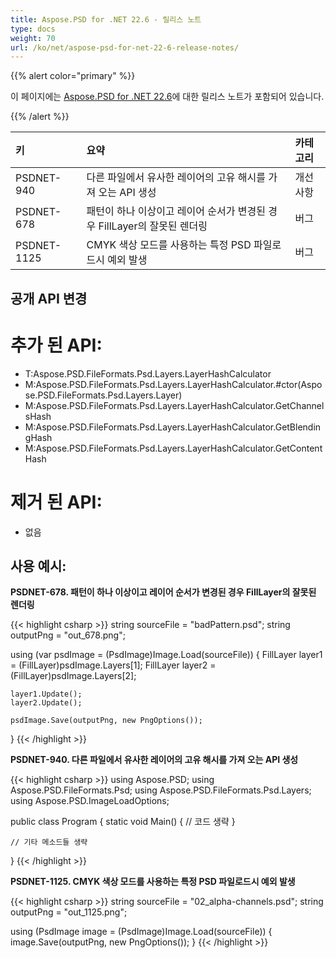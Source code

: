 ```yaml
---
title: Aspose.PSD for .NET 22.6 - 릴리스 노트
type: docs
weight: 70
url: /ko/net/aspose-psd-for-net-22-6-release-notes/
---
```


{{% alert color="primary" %}}

이 페이지에는 [Aspose.PSD for .NET 22.6](https://www.nuget.org/packages/Aspose.PSD/)에 대한 릴리스 노트가 포함되어 있습니다.

{{% /alert %}}

|**키**|**요약**|**카테고리**|
| :- | :- | :- |
|PSDNET-940|다른 파일에서 유사한 레이어의 고유 해시를 가져 오는 API 생성|개선사항|
|PSDNET-678|패턴이 하나 이상이고 레이어 순서가 변경된 경우 FillLayer의 잘못된 렌더링|버그|
|PSDNET-1125|CMYK 색상 모드를 사용하는 특정 PSD 파일로드시 예외 발생|버그|


## **공개 API 변경**
# **추가 된 API:**
- T:Aspose.PSD.FileFormats.Psd.Layers.LayerHashCalculator
- M:Aspose.PSD.FileFormats.Psd.Layers.LayerHashCalculator.#ctor(Aspose.PSD.FileFormats.Psd.Layers.Layer)
- M:Aspose.PSD.FileFormats.Psd.Layers.LayerHashCalculator.GetChannelsHash
- M:Aspose.PSD.FileFormats.Psd.Layers.LayerHashCalculator.GetBlendingHash
- M:Aspose.PSD.FileFormats.Psd.Layers.LayerHashCalculator.GetContentHash


# **제거 된 API:**
- 없음


## **사용 예시:**

**PSDNET-678. 패턴이 하나 이상이고 레이어 순서가 변경된 경우 FillLayer의 잘못된 렌더링**

{{< highlight csharp >}}
string sourceFile = "badPattern.psd";
string outputPng = "out_678.png";

using (var psdImage = (PsdImage)Image.Load(sourceFile))
{
    FillLayer layer1 = (FillLayer)psdImage.Layers[1];
    FillLayer layer2 = (FillLayer)psdImage.Layers[2];

    layer1.Update();
    layer2.Update();

    psdImage.Save(outputPng, new PngOptions());
}
{{< /highlight >}}

**PSDNET-940. 다른 파일에서 유사한 레이어의 고유 해시를 가져 오는 API 생성**

{{< highlight csharp >}}
using Aspose.PSD;
using Aspose.PSD.FileFormats.Psd;
using Aspose.PSD.FileFormats.Psd.Layers;
using Aspose.PSD.ImageLoadOptions;

public class Program
{
    static void Main()
    {
        // 코드 생략
    }

    // 기타 메소드들 생략
}
{{< /highlight >}}

**PSDNET-1125. CMYK 색상 모드를 사용하는 특정 PSD 파일로드시 예외 발생**

{{< highlight csharp >}}
string sourceFile = "02_alpha-channels.psd";
string outputPng = "out_1125.png";

using (PsdImage image = (PsdImage)Image.Load(sourceFile))
{
    image.Save(outputPng, new PngOptions());
}
{{< /highlight >}}